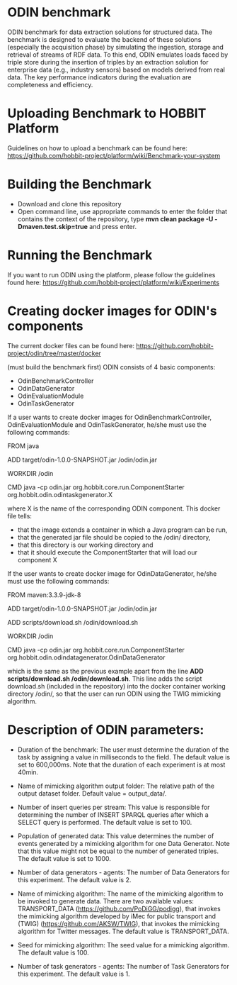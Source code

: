 # ODIN benchmark

ODIN benchmark for data extraction solutions for structured data. The benchmark is designed to evaluate the backend of these solutions (especially the acquisition phase) by simulating the ingestion, storage and retrieval of streams of RDF data. To this end, ODIN emulates loads faced by triple store during the insertion of triples by an extraction solution for enterprise data (e.g., industry sensors) based on models derived from real data. The key performance indicators during the evaluation are completeness and efficiency.

# Uploading Benchmark to HOBBIT Platform
Guidelines on how to upload a benchmark can be found here: https://github.com/hobbit-project/platform/wiki/Benchmark-your-system

# Building the Benchmark
* Download and clone this repository
* Open command line, use appropriate commands to enter the folder that contains the context of the repository, type **mvn clean package -U -Dmaven.test.skip=true** and press enter.

# Running the Benchmark
If you want to run ODIN using the platform, please follow the guidelines found here: https://github.com/hobbit-project/platform/wiki/Experiments

# Creating docker images for ODIN's components
The current docker files can be found here: https://github.com/hobbit-project/odin/tree/master/docker

(must build the benchmark first)
ODIN consists of 4 basic components:
* OdinBenchmarkController
* OdinDataGenerator
* OdinEvaluationModule
* OdinTaskGenerator

If a user wants to create docker images for OdinBenchmarkController, OdinEvaluationModule and OdinTaskGenerator, he/she must use the following commands:

FROM java

ADD target/odin-1.0.0-SNAPSHOT.jar /odin/odin.jar

WORKDIR /odin

CMD java -cp odin.jar org.hobbit.core.run.ComponentStarter org.hobbit.odin.odintaskgenerator.X


where X is the name of the corresponding ODIN component. 
This docker file tells:
* that the image extends a container in which a Java program can be run,
* that the generated jar file should be copied to the /odin/ directory,
* that this directory is our working directory and
* that it should execute the ComponentStarter that will load our component X


If the user wants to create docker image for OdinDataGenerator, he/she must use the following commands:

FROM maven:3.3.9-jdk-8

ADD target/odin-1.0.0-SNAPSHOT.jar /odin/odin.jar

ADD scripts/download.sh /odin/download.sh

WORKDIR /odin

CMD java -cp odin.jar org.hobbit.core.run.ComponentStarter org.hobbit.odin.odindatagenerator.OdinDataGenerator

which is the same as the previous example apart from the line **ADD scripts/download.sh /odin/download.sh**. This line adds the script download.sh (included in the repository) into the docker container working directory /odin/, so that the user can run ODIN using the TWIG mimicking algorithm.

# Description of ODIN parameters:
* Duration of the benchmark: The user must determine the duration of the task by assigning a value in milliseconds to the field. The default value is set to 600,000ms. Note that the duration of each experiment is at most 40min.

* Name of mimicking algorithm output folder: The relative path of the output dataset folder. Default value =  output_data/. 

* Number of insert queries per stream: This value is responsible for determining the number of INSERT SPARQL queries after which a SELECT query is performed. The default value is set to 100.

* Population of generated data: This value determines the number of events generated by a mimicking algorithm for one Data Generator. Note that this value might not be equal to the number of generated triples. The default value is set to 1000.

* Number of data generators - agents: The number of Data Generators for this experiment. The default value is 2.

* Name of mimicking algorithm: The name of the mimicking algorithm to be invoked to generate data. There are two available values: TRANSPORT\_DATA (https://github.com/PoDiGG/podigg), that invokes the mimicking algorithm developed by iMec for public transport 
  and (TWIG) (https://github.com/AKSW/TWIG), that invokes the mimicking algorithm for Twitter messages. The default value is TRANSPORT\_DATA.
  
* Seed for mimicking algorithm: The seed value for a mimicking algorithm. The default value is 100.

* Number of task generators - agents:  The number of Task Generators for this experiment. The default value is 1.
